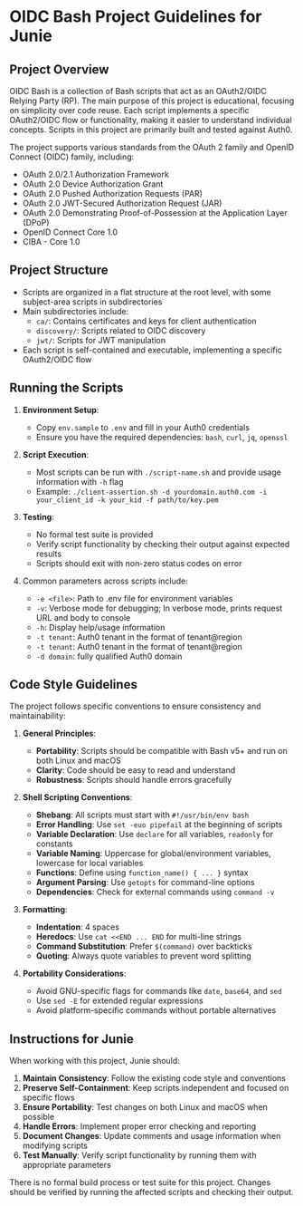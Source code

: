 # OIDC Bash Project Guidelines for Junie

## Project Overview
OIDC Bash is a collection of Bash scripts that act as an OAuth2/OIDC Relying Party (RP). 
The main purpose of this project is educational, focusing on simplicity over code reuse. 
Each script implements a specific OAuth2/OIDC flow or functionality, making it easier to understand individual concepts.
Scripts in this project are primarily built and tested against Auth0.

The project supports various standards from the OAuth 2 family and OpenID Connect (OIDC) family, including:
- OAuth 2.0/2.1 Authorization Framework
- OAuth 2.0 Device Authorization Grant
- OAuth 2.0 Pushed Authorization Requests (PAR)
- OAuth 2.0 JWT-Secured Authorization Request (JAR)
- OAuth 2.0 Demonstrating Proof-of-Possession at the Application Layer (DPoP)
- OpenID Connect Core 1.0
- CIBA - Core 1.0

## Project Structure
- Scripts are organized in a flat structure at the root level, with some subject-area scripts in subdirectories
- Main subdirectories include:
  - `ca/`: Contains certificates and keys for client authentication
  - `discovery/`: Scripts related to OIDC discovery
  - `jwt/`: Scripts for JWT manipulation
- Each script is self-contained and executable, implementing a specific OAuth2/OIDC flow

## Running the Scripts
1. **Environment Setup**:
   - Copy `env.sample` to `.env` and fill in your Auth0 credentials
   - Ensure you have the required dependencies: `bash`, `curl`, `jq`, `openssl`

2. **Script Execution**:
   - Most scripts can be run with `./script-name.sh` and provide usage information with `-h` flag
   - Example: `./client-assertion.sh -d yourdomain.auth0.com -i your_client_id -k your_kid -f path/to/key.pem`

3. **Testing**:
   - No formal test suite is provided
   - Verify script functionality by checking their output against expected results
   - Scripts should exit with non-zero status codes on error

4. Common parameters across scripts include:
   - `-e <file>`: Path to .env file for environment variables
   - `-v`: Verbose mode for debugging; In verbose mode, prints request URL and body to console
   - `-h`: Display help/usage information
   - `-t tenant`: Auth0 tenant in the format of tenant@region
   - `-t tenant`: Auth0 tenant in the format of tenant@region
   - `-d domain`: fully qualified Auth0 domain

## Code Style Guidelines
The project follows specific conventions to ensure consistency and maintainability:

1. **General Principles**:
   - **Portability**: Scripts should be compatible with Bash v5+ and run on both Linux and macOS
   - **Clarity**: Code should be easy to read and understand
   - **Robustness**: Scripts should handle errors gracefully

2. **Shell Scripting Conventions**:
   - **Shebang**: All scripts must start with `#!/usr/bin/env bash`
   - **Error Handling**: Use `set -euo pipefail` at the beginning of scripts
   - **Variable Declaration**: Use `declare` for all variables, `readonly` for constants
   - **Variable Naming**: Uppercase for global/environment variables, lowercase for local variables
   - **Functions**: Define using `function_name() { ... }` syntax
   - **Argument Parsing**: Use `getopts` for command-line options
   - **Dependencies**: Check for external commands using `command -v`

3. **Formatting**:
   - **Indentation**: 4 spaces
   - **Heredocs**: Use `cat <<END ... END` for multi-line strings
   - **Command Substitution**: Prefer `$(command)` over backticks
   - **Quoting**: Always quote variables to prevent word splitting

4. **Portability Considerations**:
   - Avoid GNU-specific flags for commands like `date`, `base64`, and `sed`
   - Use `sed -E` for extended regular expressions
   - Avoid platform-specific commands without portable alternatives

## Instructions for Junie
When working with this project, Junie should:

1. **Maintain Consistency**: Follow the existing code style and conventions
2. **Preserve Self-Containment**: Keep scripts independent and focused on specific flows
3. **Ensure Portability**: Test changes on both Linux and macOS when possible
4. **Handle Errors**: Implement proper error checking and reporting
5. **Document Changes**: Update comments and usage information when modifying scripts
6. **Test Manually**: Verify script functionality by running them with appropriate parameters

There is no formal build process or test suite for this project. Changes should be verified by running the affected scripts and checking their output.
